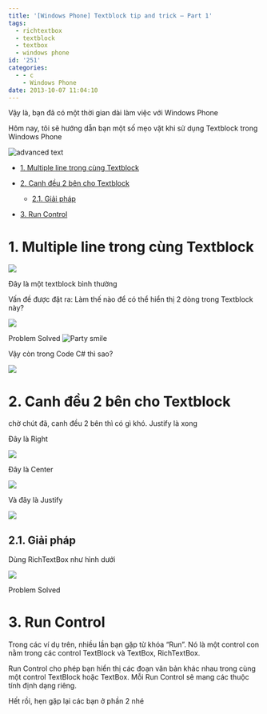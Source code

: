 ```yaml
---
title: '[Windows Phone] Textblock tip and trick – Part 1'
tags:
  - richtextbox
  - textblock
  - textbox
  - windows phone
id: '251'
categories:
  - - c
    - Windows Phone
date: 2013-10-07 11:04:10
---
```


Vậy là, bạn đã có một thời gian dài làm việc với Windows Phone

Hôm nay, tôi sẽ hướng dẫn bạn một số mẹo vặt khi sử dụng Textblock trong Windows Phone

![advanced text](https://farm8.staticflickr.com/7407/10135898285_7ea60ebd9a_o.png)
<!-- more -->
*   [1\. Multiple line trong cùng Textblock](#1-multiple-line-trong-cùng-textblock)
*   [2\. Canh đều 2 bên cho Textblock](#2-canh-đều-2-bên-cho-textblock)
    
    *   [2.1. Giải pháp](#21-giải-pháp)
*   [3\. Run Control](#3-run-control)

# 1\. Multiple line trong cùng Textblock

![](https://farm4.staticflickr.com/3782/10136087586_2967ef0062_o.png)

Đây là một textblock bình thường

Vấn đề được đặt ra: Làm thế nào để có thể hiển thị 2 dòng trong Textblock này?

![](https://farm8.staticflickr.com/7386/10136108785_5fe51d5aa7_o.png)

Problem Solved ![Party smile](https://cuoilennaocacban2.files.wordpress.com/2013/10/wlemoticon-partysmile1.png)

Vậy còn trong Code C# thì sao?

![](https://farm8.staticflickr.com/7316/10136204654_88cfbb6b67_o.png)

# 2\. Canh đều 2 bên cho Textblock

chờ chút đã, canh đều 2 bên thì có gì khó. Justify là xong

Đây là Right

![](https://farm3.staticflickr.com/2888/10136343715_2961551886_o.png)

Đây là Center

![](https://farm4.staticflickr.com/3699/10136477973_38ce651897_o.png)

Và đây là Justify

![](https://farm4.staticflickr.com/3829/10136441596_37cb7b47d7_o.png)

## 2.1. Giải pháp

Dùng RichTextBox như hình dưới

![](https://farm3.staticflickr.com/2883/10139054113_9a87a5c1fd_o.png)

Problem Solved

# 3\. Run Control

Trong các ví dụ trên, nhiều lần bạn gặp từ khóa “Run”. Nó là một control con nằm trong các control TextBlock và TextBox, RichTextBox.

Run Control cho phép bạn hiển thị các đoạn văn bản khác nhau trong cùng một control TextBlock hoặc TextBox. Mỗi Run Control sẽ mang các thuộc tính định dạng riêng.

Hết rồi, hẹn gặp lại các bạn ở phần 2 nhé